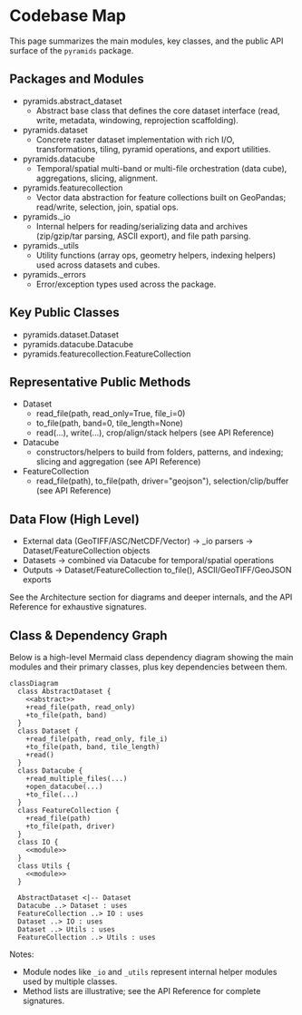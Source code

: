 # Codebase Map

This page summarizes the main modules, key classes, and the public API surface of the `pyramids` package.

## Packages and Modules

- pyramids.abstract_dataset
  - Abstract base class that defines the core dataset interface (read, write, metadata, windowing, reprojection scaffolding).
- pyramids.dataset
  - Concrete raster dataset implementation with rich I/O, transformations, tiling, pyramid operations, and export utilities.
- pyramids.datacube
  - Temporal/spatial multi-band or multi-file orchestration (data cube), aggregations, slicing, alignment.
- pyramids.featurecollection
  - Vector data abstraction for feature collections built on GeoPandas; read/write, selection, join, spatial ops.
- pyramids._io
  - Internal helpers for reading/serializing data and archives (zip/gzip/tar parsing, ASCII export), and file path parsing.
- pyramids._utils
  - Utility functions (array ops, geometry helpers, indexing helpers) used across datasets and cubes.
- pyramids._errors
  - Error/exception types used across the package.

## Key Public Classes

- pyramids.dataset.Dataset
- pyramids.datacube.Datacube
- pyramids.featurecollection.FeatureCollection

## Representative Public Methods

- Dataset
  - read_file(path, read_only=True, file_i=0)
  - to_file(path, band=0, tile_length=None)
  - read(...), write(...), crop/align/stack helpers (see API Reference)
- Datacube
  - constructors/helpers to build from folders, patterns, and indexing; slicing and aggregation (see API Reference)
- FeatureCollection
  - read_file(path), to_file(path, driver="geojson"), selection/clip/buffer (see API Reference)

## Data Flow (High Level)

- External data (GeoTIFF/ASC/NetCDF/Vector) -> _io parsers -> Dataset/FeatureCollection objects
- Datasets -> combined via Datacube for temporal/spatial operations
- Outputs -> Dataset/FeatureCollection to_file(), ASCII/GeoTIFF/GeoJSON exports

See the Architecture section for diagrams and deeper internals, and the API Reference for exhaustive signatures.

## Class & Dependency Graph

Below is a high-level Mermaid class dependency diagram showing the main modules and their primary classes, plus key dependencies between them.

```mermaid
classDiagram
  class AbstractDataset {
    <<abstract>>
    +read_file(path, read_only)
    +to_file(path, band)
  }
  class Dataset {
    +read_file(path, read_only, file_i)
    +to_file(path, band, tile_length)
    +read()
  }
  class Datacube {
    +read_multiple_files(...)
    +open_datacube(...)
    +to_file(...)
  }
  class FeatureCollection {
    +read_file(path)
    +to_file(path, driver)
  }
  class IO {
    <<module>>
  }
  class Utils {
    <<module>>
  }

  AbstractDataset <|-- Dataset
  Datacube ..> Dataset : uses
  FeatureCollection ..> IO : uses
  Dataset ..> IO : uses
  Dataset ..> Utils : uses
  FeatureCollection ..> Utils : uses
```

Notes:
- Module nodes like `_io` and `_utils` represent internal helper modules used by multiple classes.
- Method lists are illustrative; see the API Reference for complete signatures.
